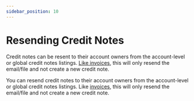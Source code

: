 ```yaml
---
sidebar_position: 10
---
```

# Resending Credit Notes

Credit notes can be resent to their account owners from the account-level or global credit notes listings. [Like invoices](ResendinganInvoice), this will only resend the email/file and not create a new credit note.

You can resend credit notes to their account owners from the account-level or global credit notes listings. Like [invoices](ResendinganInvoice), this will only resend the email/file and not create a new credit note.

